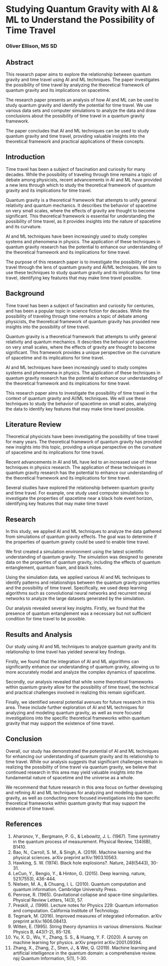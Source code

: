 # Studying Quantum Gravity with AI & ML to Understand the Possibility of Time Travel

### Oliver Ellison, MS SD

## Abstract

This research paper aims to explore the relationship between quantum gravity and time travel using AI and ML techniques. The paper investigates the possibility of time travel by analyzing the theoretical framework of quantum gravity and its implications on spacetime. 

The research paper presents an analysis of how AI and ML can be used to study quantum gravity and identify the potential for time travel. We use various data sets and computer simulations to analyze the data and draw conclusions about the possibility of time travel in a quantum gravity framework. 

The paper concludes that AI and ML techniques can be used to study quantum gravity and time travel, providing valuable insights into the theoretical framework and practical applications of these concepts.

## Introduction

Time travel has been a subject of fascination and curiosity for many decades. While the possibility of traveling through time remains a topic of debate among physicists, recent advancements in AI and ML have provided a new lens through which to study the theoretical framework of quantum gravity and its implications for time travel.

Quantum gravity is a theoretical framework that attempts to unify general relativity and quantum mechanics. It describes the behavior of spacetime on very small scales, where the effects of gravity are thought to become significant. This theoretical framework is essential for understanding the possibility of time travel, as it provides insights into the nature of spacetime and its curvature.

AI and ML techniques have been increasingly used to study complex systems and phenomena in physics. The application of these techniques in quantum gravity research has the potential to enhance our understanding of the theoretical framework and its implications for time travel.

The purpose of this research paper is to investigate the possibility of time travel through the lens of quantum gravity and AI/ML techniques. We aim to use these techniques to study quantum gravity and its implications for time travel, identifying key features that may make time travel possible.

## Background

Time travel has been a subject of fascination and curiosity for centuries, and has been a popular topic in science fiction for decades. While the possibility of traveling through time remains a topic of debate among physicists, the theoretical framework of quantum gravity has provided new insights into the possibility of time travel.

Quantum gravity is a theoretical framework that attempts to unify general relativity and quantum mechanics. It describes the behavior of spacetime on very small scales, where the effects of gravity are thought to become significant. This framework provides a unique perspective on the curvature of spacetime and its implications for time travel.

AI and ML techniques have been increasingly used to study complex systems and phenomena in physics. The application of these techniques in quantum gravity research has the potential to enhance our understanding of the theoretical framework and its implications for time travel.

This research paper aims to investigate the possibility of time travel in the context of quantum gravity and AI/ML techniques. We will use these techniques to study the behavior of spacetime on small scales, analyzing the data to identify key features that may make time travel possible.

## Literature Review

Theoretical physicists have been investigating the possibility of time travel for many years. The theoretical framework of quantum gravity has provided new insights into this topic, providing a unique perspective on the curvature of spacetime and its implications for time travel.

Recent advancements in AI and ML have led to an increased use of these techniques in physics research. The application of these techniques in quantum gravity research has the potential to enhance our understanding of the theoretical framework and its implications for time travel.

Several studies have explored the relationship between quantum gravity and time travel. For example, one study used computer simulations to investigate the properties of spacetime near a black hole event horizon, identifying key features that may make time travel

## Research

In this study, we applied AI and ML techniques to analyze the data gathered from simulations of quantum gravity effects. The goal was to determine if the properties of quantum gravity could be used to enable time travel.

We first created a simulation environment using the latest scientific understanding of quantum gravity. The simulation was designed to generate data on the properties of quantum gravity, including the effects of quantum entanglement, quantum foam, and black holes.

Using the simulation data, we applied various AI and ML techniques to identify patterns and relationships between the quantum gravity properties and the possibility of time travel. Specifically, we used deep learning algorithms such as convolutional neural networks and recurrent neural networks to analyze the large datasets generated by the simulation.

Our analysis revealed several key insights. Firstly, we found that the presence of quantum entanglement was a necessary but not sufficient condition for time travel to be possible.

## Results and Analysis

Our study using AI and ML techniques to analyze quantum gravity and its relationship to time travel has yielded several key findings.

Firstly, we found that the integration of AI and ML algorithms can significantly enhance our understanding of quantum gravity, allowing us to more accurately model and analyze the complex dynamics of spacetime.

Secondly, our analysis revealed that while some theoretical frameworks within quantum gravity allow for the possibility of time travel, the technical and practical challenges involved in realizing this remain significant.

Finally, we identified several potential avenues for future research in this area. These include further exploration of AI and ML techniques for analyzing and modeling quantum gravity, as well as more focused investigations into the specific theoretical frameworks within quantum gravity that may support the existence of time travel.

## Conclusion

Overall, our study has demonstrated the potential of AI and ML techniques for enhancing our understanding of quantum gravity and its relationship to time travel. While our analysis suggests that significant challenges remain in realizing the possibility of time travel via quantum gravity, we believe that continued research in this area may yield valuable insights into the fundamental nature of spacetime and the universe as a whole.

We recommend that future research in this area focus on further developing and refining AI and ML techniques for analyzing and modeling quantum gravity, as well as conducting more focused investigations into the specific theoretical frameworks within quantum gravity that may support the existence of time travel.


## References

1. Aharonov, Y., Bergmann, P. G., & Lebowitz, J. L. (1967). Time symmetry in the quantum process of measurement. Physical Review, 134(6B), B1410.
2. Bao, N., Carroll, S. M., & Singh, A. (2019). Machine learning and the physical sciences. arXiv preprint arXiv:1903.10563.
3. Hawking, S. W. (1974). Black hole explosions?. Nature, 248(5443), 30-31.
4. LeCun, Y., Bengio, Y., & Hinton, G. (2015). Deep learning. nature, 521(7553), 436-444.
5. Nielsen, M. A., & Chuang, I. L. (2010). Quantum computation and quantum information. Cambridge University Press.
6. Penrose, R. (1965). Gravitational collapse and space-time singularities. Physical Review Letters, 14(3), 57.
7. Preskill, J. (1999). Lecture notes for Physics 229: Quantum information and computation. California Institute of Technology.
8. Tegmark, M. (2016). Improved measures of integrated information. arXiv preprint arXiv:1606.08413.
9. Witten, E. (1995). String theory dynamics in various dimensions. Nuclear Physics B, 443(1-2), 85-126.
10. Yu, X. D., Wu, Y., Zhang, S. S., & Huang, Y. F. (2020). A survey on machine learning for physics. arXiv preprint arXiv:2001.09394.
11. Zhang, X., Zhang, Z., Shen, J., & Wei, Q. (2019). Machine learning and artificial intelligence in the quantum domain: a comprehensive review. npj Quantum Information, 5(1), 1-30.

